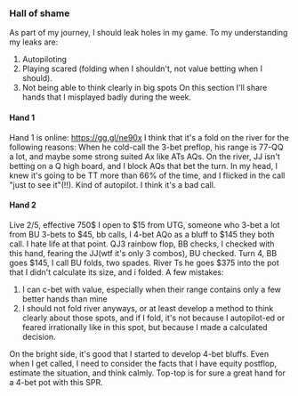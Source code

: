 

### Hall of shame
As part of my journey, I should leak holes in my game. To my understanding my leaks are:

1. Autopiloting
2. Playing scared (folding when I shouldn't, not value betting when I should).
3. Not being able to think clearly in big spots
On this section I'll share hands that I misplayed badly during the week.

#### Hand 1
Hand 1 is online:
https://gg.gl/ne90x
I think that it's a fold on the river for the following reasons:
When he cold-call the 3-bet preflop, his range is 77-QQ a lot, and maybe some strong suited Ax like ATs AQs. On the river, JJ isn't betting on a Q high board, and I block AQs that bet the turn. In my head, I knew it's going to be TT more than 66% of the time, and I flicked in the call "just to see it"(!!). Kind of autopilot. I think it's a bad call.

#### Hand 2
Live 2/5, effective 750$
I open to $15 from UTG, someone who 3-bet a lot from BU 3-bets to $45, bb calls, I 4-bet AQo as a bluff to $145 they both call. I hate life at that point. QJ3 rainbow flop, BB checks, I checked with this hand, fearing the JJ(wtf it's only 3 combos), BU checked. Turn 4, BB goes $145, I call BU folds, two spades. River Ts he goes $375 into the pot that I didn't calculate its size, and i folded. A few mistakes:

1. I can c-bet with value, especially when their range contains only a few better hands than mine
2. I should not fold river anyways, or at least develop a method to think clearly about those spots, and if I fold, it's not because I autopilot-ed or feared irrationally like in this spot, but because I made a calculated decision.

On the bright side, it's good that I started to develop 4-bet bluffs. Even when I get called, I need to consider the facts that I have equity postflop, estimate the situation, and think calmly. Top-top is for sure a great hand for a 4-bet pot with this SPR.




